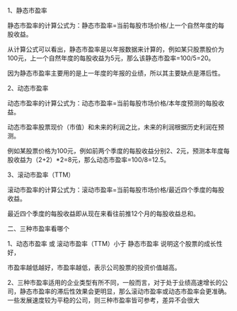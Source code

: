 1、静态市盈率

静态市盈率的计算公式为：静态市盈率=当前每股市场价格/上一个自然年度的每股收益。

从计算公式可以看出，静态市盈率是以年报数据来计算的，例如某只股票股价为100元，上一个自然年度的每股收益为5元，那么该静态市盈率=100/5=20。

因为静态市盈率主要用的是上一年度的年报的业绩，所以其主要缺点是滞后性。

2、动态市盈率

动态市盈率的计算公式为：动态市盈率=当前每股市场价格/本年度预测的每股收益。

动态市盈率股票现价（市值）和未来的利润之比，未来的利润根据历史利润在预测。

例如某股票价格为100元，例如前两个季度的每股收益分别2、2元，预测本年度每股收益为（2+2）*2=8元，那么动态市盈率=100/8=12.5。

3、滚动市盈率（TTM）

滚动市盈率的计算公式为：滚动市盈率=当前每股市场价格/最近四个季度的每股收益。

最近四个季度的每股收益即从现在来看往前推12个月的每股收益总和。

二、三种市盈率看哪个

1、动态市盈率 或 滚动市盈率（TTM）小于 静态市盈率 说明这个股票的成长性好，

市盈率越低越好，市盈率越低，表示公司股票的投资价值越高。

2、三种市盈率适用的企业类型有所不同，一般而言，对于处于业绩高速增长的公司，静态市盈率的滞后性效果会更明显，那么滚动市盈率或动态市盈率会更准确。一些发展速度较为平稳的公司，则三种市盈率皆可参考，差异不会很大

